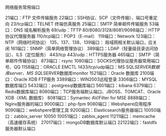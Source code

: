 
网络服务常用端口


21端口：FTP 文件传输服务
22端口：SSH协议、SCP（文件传输）、端口号重定向
23/tcp端口：TELNET 终端仿真服务
25端口：SMTP 简单邮件传输服务
53端口：DNS 域名解析服务
69/udp：TFTP
80/8080/3128/8081/9098端口：HTTP协议代理服务器
110/tcp端口：POP3（E-mail）
119端口：Network 
123端口：NTP（网络时间协议）
135、137、138、139端口： 局域网相关默认端口，应关闭
161端口：SNMP（简单网络管理协议）
389端口：LDAP（轻量级目录访问协议）、ILS（定位服务）
443/tcp 443/udp：HTTPS服务器
465端口：SMTP（简单邮件传输协议）
873端口：rsync
1080端口：SOCKS代理协议服务器常用端口号、QQ
1158端口：ORACLE EMCTL
1433/tcp/udp端口：MS SQL*SERVER数据库server、MS SQL*SERVER数据库monitor
1521端口：Oracle 数据库
2100端口：Oracle XDB FTP服务
3389端口：WIN2003远程登录
3306端口：MYSQL数据库端口
5432端口：postgresql数据库端口
5601端口：kibana
6379端口：Redis数据库端口
8080端口：TCP服务端默认端口、JBOSS、TOMCAT、Oracle XDB（XML 数据库）
8081端口：Symantec AV/Filter for MSE
8888端口：Nginx服务器的端口
9000端口：php-fpm
9080端口：Webshpere应用程序
9090端口：webshpere管理工具
9200端口：Elasticsearch服务器端口
10050端口：zabbix_server 10050
10051端口：zabbix_agent
11211端口：memcache（高速缓存系统）
27017端口：mongoDB数据库默认端口
22122端口：fastdfs服务器默认端口
